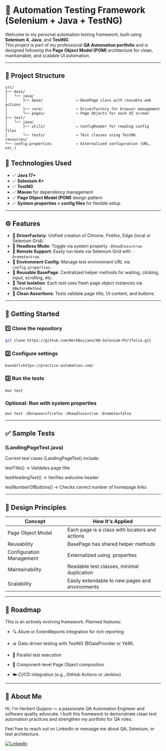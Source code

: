 # 🧪 Automation Testing Framework (Selenium + Java + TestNG)

Welcome to my personal automation testing framework, built using **Selenium 4**, **Java**, and **TestNG**.  
This project is part of my professional **QA Automation portfolio** and is designed following the **Page Object Model (POM)** architecture for clean, maintainable, and scalable UI automation.

---

## 📁 Project Structure

```pgsql
src/
├── main/
│   └── java/
│       ├── base/               → BasePage class with reusable web actions
│       ├── core/               → DriverFactory for browser management
│       └── pages/              → Page Objects for each UI screen
├── test/
│   └── java/
│       ├── utils/              → ConfigReader for reading config files
│       └── tests/              → Test classes using TestNG
resources/
└── config.properties           → Externalized configuration (URL, etc.)
```
## 🔧 Technologies Used

- ✅ **Java 17+**
- ✅ **Selenium 4+**
- ✅ **TestNG**
- ✅ **Maven** for dependency management
- ✅ **Page Object Model (POM)** design pattern
- ✅ **System properties + config files** for flexible setup

---

## ⚙️ Features

- 🔹 **DriverFactory**: Unified creation of Chrome, Firefox, Edge (local or Selenium Grid).
- 🔹 **Headless Mode**: Toggle via system property `-Dheadless=true`.
- 🔹 **Remote Support**: Easily run tests via Selenium Grid with `-Dremote=true`.
- 🔹 **Environment Config**: Manage test environment URL via `config.properties`.
- 🔹 **Reusable BasePage**: Centralized helper methods for waiting, clicking, input, scrolling, etc.
- 🔹 **Test Isolation**: Each test uses fresh page object instances via `@BeforeMethod`.
- 🔹 **Clean Assertions**: Tests validate page title, UI content, and buttons.

---

## 🏁 Getting Started

### 1️⃣ Clone the repository

```bash
git clone https://github.com/HerbQuijano/HQ-Selenium-Portfolio.git
```

### 2️⃣ Configure settings
``` properties
baseUrl=https://practice-automation.com/
```
### 3️⃣ Run the tests
```bash
mvn test
```
### Optional: Run with system properties
```
mvn test -Dbrowser=firefox -Dheadless=true -Dremote=false
```
---

## ✅ Sample Tests
### (LandingPageTest.java)
Current test cases (LandingPageTest) include:

testTitle() → Validates page title

testHeadingText() → Verifies welcome header

testNumberOfButtons() → Checks correct number of homepage links

---

## 🧠 Design Principles
| Concept                  | How It's Applied                                |
|--------------------------|-------------------------------------------------|
| Page Object Model        | Each page is a class with locators and actions  |
| Reusability              | BasePage has shared helper methods              |
| Configuration Management | Externalized using .properties                  |
| Maintainability          | Readable test classes, minimal duplication      |
| Scalability              | Easily extendable to new pages and environments |

---

## 🔮 Roadmap
This is an actively evolving framework. Planned features:

* 🔍 Allure or ExtentReports integration for rich reporting

* 📊 Data-driven testing with TestNG @DataProvider or YAML

* 🧪 Parallel test execution

* 🧱 Component-level Page Object composition

* ☁️ CI/CD integration (e.g., GitHub Actions or Jenkins)

---

## 💼 About Me
Hi, I'm Herbert Quijano — a passionate QA Automation Engineer and software quality advocate.
I built this framework to demonstrate clean test automation practices and strengthen my portfolio for QA roles.

Feel free to reach out on LinkedIn or message me about QA, Selenium, or test architecture.

[![LinkedIn](https://img.shields.io/badge/LinkedIn-Connect-blue?style=flat&logo=linkedin)](https://www.linkedin.com/in/herbert-quijano-acu%C3%B1a-11838639/)